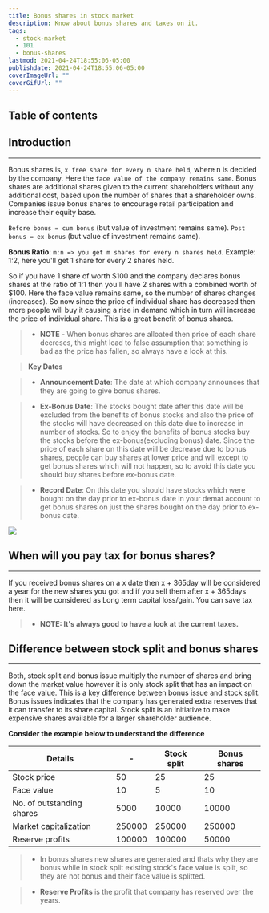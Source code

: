 ```yaml
---
title: Bonus shares in stock market
description: Know about bonus shares and taxes on it.
tags:
  - stock-market
  - 101
  - bonus-shares
lastmod: 2021-04-24T18:55:06-05:00
publishdate: 2021-04-24T18:55:06-05:00
coverImageUrl: ""
coverGifUrl: ""
---
```


## Table of contents

## Introduction

---

Bonus shares is, `x free share for every n share held`, where n is decided by the company. Here the `face value of the company remains same`. Bonus shares are additional shares given to the current shareholders without any additional cost, based upon the number of shares that a shareholder owns. Companies issue bonus shares to encourage retail participation and increase their equity base.

`Before bonus = cum bonus` (but value of investment remains same). `Post bonus = ex bonus` (but value of investment remains same).

**Bonus Ratio**: `m:n => you get m shares for every n shares held`. Example: 1:2, here you'll get 1 share for every 2 shares held.

So if you have 1 share of worth $100 and the company declares bonus shares at the ratio of 1:1 then you'll have 2 shares with a combined worth of $100. Here the face value remains same, so the number of shares changes (increases). So now since the price of individual share has decreased then more people will buy it causing a rise in demand which in turn will increase the price of individual share. This is a great benefit of bonus shares.

> - **NOTE** - When bonus shares are alloated then price of each share decreses, this might lead to false assumption that something is bad as the price has fallen, so always have a look at this.

> **Key Dates**

> - **Announcement Date**: The date at which company announces that they are going to give bonus shares.

> - **Ex-Bonus Date**: The stocks bought date after this date will be excluded from the benefits of bonus stocks and also the price of the stocks will have decreased on this date due to increase in number of stocks. So to enjoy the benefits of bonus stocks buy the stocks before the ex-bonus(excluding bonus) date. Since the price of each share on this date will be decrease due to bonus shares, people can buy shares at lower price and will except to get bonus shares which will not happen, so to avoid this date you should buy shares before ex-bonus date.

> - **Record Date**: On this date you should have stocks which were bought on the day prior to ex-bonus date in your demat account to get bonus shares on just the shares bought on the day prior to ex-bonus date.

![](https://media.giphy.com/media/9JctUbMqnP7bjypYPb/giphy.gif)

## When will you pay tax for bonus shares?

---

If you received bonus shares on a x date then x + 365day will be considered a year for the new shares you got and if you sell them after x + 365days then it will be considered as Long term capital loss/gain. You can save tax here.

> - **NOTE: It's always good to have a look at the current taxes.**

## Difference between stock split and bonus shares

---

Both, stock split and bonus issue multiply the number of shares and bring down the market value however it is only stock split that has an impact on the face value. This is a key difference between bonus issue and stock split. Bonus issues indicates that the company has generated extra reserves that it can transfer to its share capital. Stock split is an initiative to make expensive shares available for a larger shareholder audience.

**Consider the example below to understand the difference**

| Details                   | -      | Stock split | Bonus shares |
| ------------------------- | ------ | ----------- | ------------ |
| Stock price               | 50     | 25          | 25           |
| Face value                | 10     | 5           | 10           |
| No. of outstanding shares | 5000   | 10000       | 10000        |
| Market capitalization     | 250000 | 250000      | 250000       |
| Reserve profits           | 100000 | 100000      | 50000        |

> - In bonus shares new shares are generated and thats why they are bonus while in stock split existing stock's face value is split, so they are not bonus and their face value is splitted.

> - **Reserve Profits** is the profit that company has reserved over the years.
